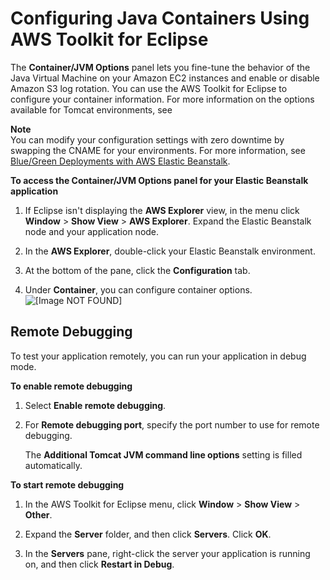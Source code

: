 # Configuring Java Containers Using AWS Toolkit for Eclipse<a name="create_deploy_Java.container"></a>

The **Container/JVM Options** panel lets you fine\-tune the behavior of the Java Virtual Machine on your Amazon EC2 instances and enable or disable Amazon S3 log rotation\. You can use the AWS Toolkit for Eclipse to configure your container information\. For more information on the options available for Tomcat environments, see 

**Note**  
You can modify your configuration settings with zero downtime by swapping the CNAME for your environments\. For more information, see [Blue/Green Deployments with AWS Elastic Beanstalk](using-features.CNAMESwap.md)\.

**To access the Container/JVM Options panel for your Elastic Beanstalk application**

1. If Eclipse isn't displaying the **AWS Explorer** view, in the menu click **Window** > **Show View** > **AWS Explorer**\. Expand the Elastic Beanstalk node and your application node\. 

1. In the **AWS Explorer**, double\-click your Elastic Beanstalk environment\.

1. At the bottom of the pane, click the **Configuration** tab\.

1. Under **Container**, you can configure container options\.   
![\[Image NOT FOUND\]](http://docs.aws.amazon.com/elasticbeanstalk/latest/dg/images/aeb-eclipse-container-options.png)

## Remote Debugging<a name="create_deploy_Java.container.eclipse.remotedebug"></a>

To test your application remotely, you can run your application in debug mode\.

**To enable remote debugging**

1. Select **Enable remote debugging**\. 

1. For **Remote debugging port**, specify the port number to use for remote debugging\. 

   The **Additional Tomcat JVM command line options** setting is filled automatically\. 

**To start remote debugging**

1. In the AWS Toolkit for Eclipse menu, click **Window** > **Show View** > **Other**\. 

1. Expand the **Server** folder, and then click **Servers**\. Click **OK**\.

1. In the **Servers** pane, right\-click the server your application is running on, and then click **Restart in Debug**\.